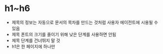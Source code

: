 <h1>h1~h6</h1>
<ul>
  <li>제목의 정보는 자동으로 문서의 목차를 만드는 것처럼 사용자 에이전트에 시용될 수 있음</li>
  <li>제목 폰트의 크기를 줄이기 위해 낮은 단계를 사용하면 안됨</li>
  <li>제목 단계를 건너뛰지 말 것</li>
  <li>h1은 한 페이지에 하나만 </li>
</ul>
